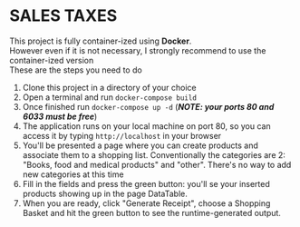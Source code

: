 SALES TAXES
========================

This project is fully container-ized using **Docker**.<br>
However even if it is not necessary, I strongly recommend to use the container-ized version<br>
These are the steps you need to do

1. Clone this project in a directory of your choice
2. Open a terminal and run `docker-compose build`
3. Once finished run `docker-compose up -d` (***NOTE: your ports 80 and 6033 must be free***)
4. The application runs on your local machine on port 80, so you can access it by typing `http://localhost` in your browser
5. You'll be presented a page where you can create products and associate them to a shopping list. Conventionally the categories are 2: "Books, food and medical products" and "other". There's no way to add new categories at this time
6. Fill in the fields and press the green button: you'll se your inserted products showing up in the page DataTable.
7. When you are ready, click "Generate Receipt", choose a Shopping Basket and hit the green button to see the runtime-generated output.

